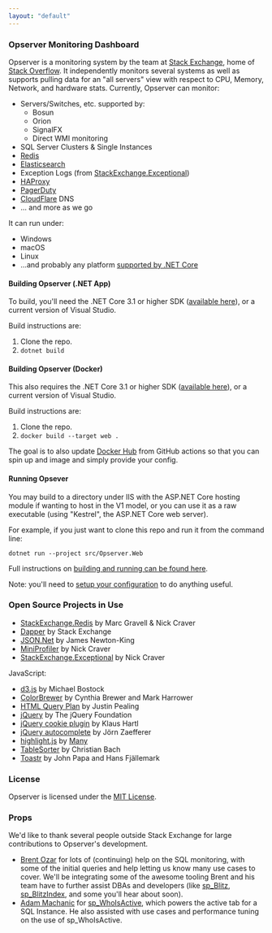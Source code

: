 ```yaml
---
layout: "default"
---
```

### Opserver Monitoring Dashboard

Opserver is a monitoring system by the team at [Stack Exchange](https://stackexchange.com), home of [Stack Overflow](https://stackoverflow.com).
It independently monitors several systems as well as supports pulling data for an "all servers" view with respect to CPU, Memory, Network, and hardware stats. 
Currently, Opserver can monitor:

* Servers/Switches, etc. supported by:
  * Bosun
  * Orion
  * SignalFX
  * Direct WMI monitoring
* SQL Server Clusters & Single Instances 
* [Redis](https://redis.io/)
* [Elasticsearch](https://www.elastic.co/elasticsearch/)
* Exception Logs (from [StackExchange.Exceptional](https://github.com/NickCraver/StackExchange.Exceptional)) 
* [HAProxy](https://www.haproxy.org/)
* [PagerDuty](https://www.pagerduty.com/)
* [CloudFlare](https://www.cloudflare.com/) DNS
* ... and more as we go   

It can run under:
- Windows
- macOS
- Linux
- ...and probably any platform [supported by .NET Core](https://docs.microsoft.com/en-us/dotnet/core/introduction)

#### Building Opserver (.NET App)

To build, you'll need the .NET Core 3.1 or higher SDK ([available here](https://dotnet.microsoft.com/download)), or a current version of Visual Studio.

Build instructions are:
1. Clone the repo.
2. `dotnet build`

#### Building Opserver (Docker)

This also requires the .NET Core 3.1 or higher SDK ([available here](https://dotnet.microsoft.com/download)), or a current version of Visual Studio.

Build instructions are:
1. Clone the repo.
2. `docker build --target web .`

The goal is to also update [Docker Hub](https://hub.docker.com/repository/docker/opserver/opserver) from GitHub actions so that you can spin up and image and simply provide your config.

#### Running Opsever

You may build to a directory under IIS with the ASP.NET Core hosting module if wanting to host in the V1 model,
or you can use it as a raw executable (using "Kestrel", the ASP.NET Core web server).

For example, if you just want to clone this repo and run it from the command line:
```
dotnet run --project src/Opserver.Web
```

Full instructions on [building and running can be found here](HowTo/BuildAndRun).

Note: you'll need to [setup your configuration](Configuration) to do anything useful.


### Open Source Projects in Use
- [StackExchange.Redis](https://github.com/StackExchange/StackExchange.Redis) by Marc Gravell & Nick Craver
- [Dapper](https://github.com/StackExchange/Dapper/) by Stack Exchange  
- [JSON.Net](https://www.newtonsoft.com/json) by James Newton-King  
- [MiniProfiler](https://miniprofiler.com/) by Nick Craver  
- [StackExchange.Exceptional](https://github.com/NickCraver/StackExchange.Exceptional) by Nick Craver  

JavaScript:  
- [d3.js](https://d3js.org/) by Michael Bostock  
- [ColorBrewer](https://colorbrewer2.org/) by Cynthia Brewer and Mark Harrower  
- [HTML Query Plan](https://github.com/JustinPealing/html-query-plan) by Justin Pealing
- [jQuery](https://jquery.com/) by The jQuery Foundation  
- [jQuery cookie plugin](https://github.com/js-cookie/js-cookie) by Klaus Hartl  
- [jQuery autocomplete](http://bassistance.de/jquery-plugins/jquery-plugin-autocomplete/) by Jörn Zaefferer  
- [highlight.js](https://highlightjs.org/) by [Many](https://github.com/highlightjs/highlight.js/blob/master/AUTHORS.txt)  
- [TableSorter](https://mottie.github.io/tablesorter/docs/) by Christian Bach  
- [Toastr](https://github.com/CodeSeven/toastr) by John Papa and Hans Fjällemark 

### License
Opserver is licensed under the [MIT License](https://opensource.org/licenses/MIT).

### Props
We'd like to thank several people outside Stack Exchange for large contributions to Opserver's development.

* [Brent Ozar](https://www.brentozar.com/) for lots of (continuing) help on the SQL monitoring, with some of the initial queries and help letting us know many use cases to cover.  We'll be integrating some of the awesome tooling Brent and his team have to further assist DBAs and developers (like [sp_Blitz](https://www.brentozar.com/blitz/), [sp_BlitzIndex](https://www.brentozar.com/blitzindex/), and some you'll hear about soon).  
* [Adam Machanic](http://sqlblog.com/blogs/adam_machanic/) for [sp_WhoIsActive](http://whoisactive.com/), which powers the active tab for a SQL Instance.  He also assisted with use cases and performance tuning on the use of sp_WhoIsActive.